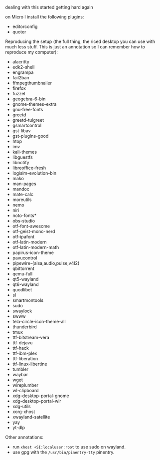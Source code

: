 dealing with this started getting hard again

on Micro I install the following plugins:
- editorconfig  
- quoter  

Reproducing the setup (the full thing, the riced desktop you can use with much
less stuff. This is just an annotation so I can remember how to reproduce my
computer):
- alacritty  
- edk2-shell  
- engrampa  
- fail2ban  
- ffmpegthumbnailer  
- firefox  
- fuzzel  
- geogebra-6-bin  
- gnome-themes-extra  
- gnu-free-fonts  
- greetd  
- greetd-tuigreet  
- gsmartcontrol  
- gst-libav  
- gst-plugins-good  
- htop  
- imv  
- kali-themes  
- libguestfs  
- libnotify  
- libreoffice-fresh  
- logisim-evolution-bin  
- mako  
- man-pages  
- mandoc  
- mate-calc  
- moreutils  
- nemo  
- niri  
- noto-fonts*  
- obs-studio  
- otf-font-awesome  
- otf-geist-mono-nerd  
- otf-ipafont  
- otf-latin-modern  
- otf-latin-modern-math  
- papirus-icon-theme  
- pavucontrol  
- pipewire-{alsa,audio,pulse,v4l2}  
- qbittorrent  
- qemu-full  
- qt5-wayland  
- qt6-wayland  
- quodlibet  
- sl  
- smartmontools  
- sudo  
- swaylock  
- swww  
- tela-circle-icon-theme-all  
- thunderbird  
- tmux  
- ttf-bitstream-vera  
- ttf-dejavu  
- ttf-hack  
- ttf-ibm-plex  
- ttf-liberation  
- ttf-linux-libertine  
- tumbler  
- waybar  
- wget  
- wireplumber  
- wl-clipboard  
- xdg-desktop-portal-gnome  
- xdg-desktop-portal-wlr  
- xdg-utils  
- xorg-xhost  
- xwayland-satellite  
- yay  
- yt-dlp  

Other annotations:
- run `xhost +SI:localuser:root` to use sudo on wayland.
- use gpg with the `/usr/bin/pinentry-tty` pinentry.
